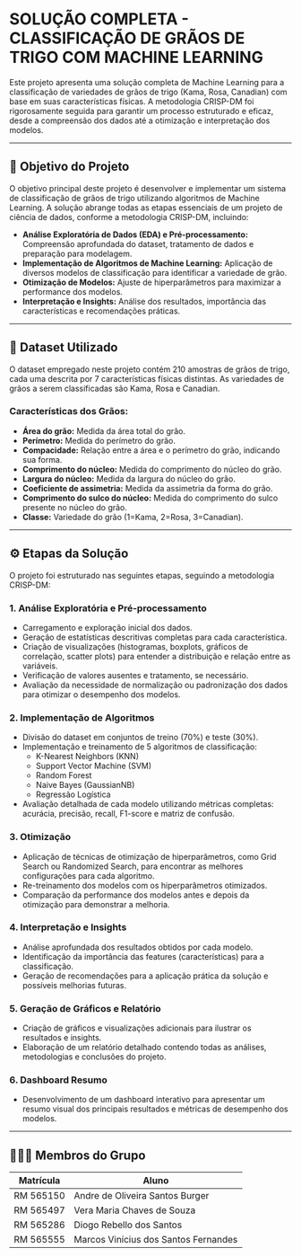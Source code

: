 # SOLUÇÃO COMPLETA - CLASSIFICAÇÃO DE GRÃOS DE TRIGO COM MACHINE LEARNING

Este projeto apresenta uma solução completa de Machine Learning para a classificação de variedades de grãos de trigo (Kama, Rosa, Canadian) com base em suas características físicas. A metodologia CRISP-DM foi rigorosamente seguida para garantir um processo estruturado e eficaz, desde a compreensão dos dados até a otimização e interpretação dos modelos.

---

## 🎯 Objetivo do Projeto

O objetivo principal deste projeto é desenvolver e implementar um sistema de classificação de grãos de trigo utilizando algoritmos de Machine Learning. A solução abrange todas as etapas essenciais de um projeto de ciência de dados, conforme a metodologia CRISP-DM, incluindo:

*   **Análise Exploratória de Dados (EDA) e Pré-processamento:** Compreensão aprofundada do dataset, tratamento de dados e preparação para modelagem.
*   **Implementação de Algoritmos de Machine Learning:** Aplicação de diversos modelos de classificação para identificar a variedade de grão.
*   **Otimização de Modelos:** Ajuste de hiperparâmetros para maximizar a performance dos modelos.
*   **Interpretação e Insights:** Análise dos resultados, importância das características e recomendações práticas.

---

## 🌾 Dataset Utilizado

O dataset empregado neste projeto contém 210 amostras de grãos de trigo, cada uma descrita por 7 características físicas distintas. As variedades de grãos a serem classificadas são Kama, Rosa e Canadian.

### Características dos Grãos:

*   **Área do grão:** Medida da área total do grão.
*   **Perímetro:** Medida do perímetro do grão.
*   **Compacidade:** Relação entre a área e o perímetro do grão, indicando sua forma.
*   **Comprimento do núcleo:** Medida do comprimento do núcleo do grão.
*   **Largura do núcleo:** Medida da largura do núcleo do grão.
*   **Coeficiente de assimetria:** Medida da assimetria da forma do grão.
*   **Comprimento do sulco do núcleo:** Medida do comprimento do sulco presente no núcleo do grão.
*   **Classe:** Variedade do grão (1=Kama, 2=Rosa, 3=Canadian).

---

## ⚙️ Etapas da Solução

O projeto foi estruturado nas seguintes etapas, seguindo a metodologia CRISP-DM:

### 1. Análise Exploratória e Pré-processamento

*   Carregamento e exploração inicial dos dados.
*   Geração de estatísticas descritivas completas para cada característica.
*   Criação de visualizações (histogramas, boxplots, gráficos de correlação, scatter plots) para entender a distribuição e relação entre as variáveis.
*   Verificação de valores ausentes e tratamento, se necessário.
*   Avaliação da necessidade de normalização ou padronização dos dados para otimizar o desempenho dos modelos.

### 2. Implementação de Algoritmos

*   Divisão do dataset em conjuntos de treino (70%) e teste (30%).
*   Implementação e treinamento de 5 algoritmos de classificação:
    *   K-Nearest Neighbors (KNN)
    *   Support Vector Machine (SVM)
    *   Random Forest
    *   Naive Bayes (GaussianNB)
    *   Regressão Logística
*   Avaliação detalhada de cada modelo utilizando métricas completas: acurácia, precisão, recall, F1-score e matriz de confusão.

### 3. Otimização

*   Aplicação de técnicas de otimização de hiperparâmetros, como Grid Search ou Randomized Search, para encontrar as melhores configurações para cada algoritmo.
*   Re-treinamento dos modelos com os hiperparâmetros otimizados.
*   Comparação da performance dos modelos antes e depois da otimização para demonstrar a melhoria.

### 4. Interpretação e Insights

*   Análise aprofundada dos resultados obtidos por cada modelo.
*   Identificação da importância das features (características) para a classificação.
*   Geração de recomendações para a aplicação prática da solução e possíveis melhorias futuras.

### 5. Geração de Gráficos e Relatório

*   Criação de gráficos e visualizações adicionais para ilustrar os resultados e insights.
*   Elaboração de um relatório detalhado contendo todas as análises, metodologias e conclusões do projeto.

### 6. Dashboard Resumo

*   Desenvolvimento de um dashboard interativo para apresentar um resumo visual dos principais resultados e métricas de desempenho dos modelos.

---

## 🧑‍🤝‍🧑 Membros do Grupo

| Matrícula                 | Aluno               						  |
|---------------------------|---------------------------------------------|
|        RM 565150          | Andre de Oliveira Santos Burger			  |
|        RM 565497          | Vera Maria Chaves de Souza				  | 
|        RM 565286          | Diogo Rebello dos Santos					  |
|        RM 565555          | Marcos Vinícius dos Santos Fernandes		  |


